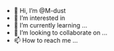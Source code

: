 - 👋 Hi, I’m @M-dust
- 👀 I’m interested in 
- 🌱 I’m currently learning ...
- 💞️ I’m looking to collaborate on ...
- 📫 How to reach me ...

<!---
M-dust/M-dust is a ✨ special ✨ repository because its `README.md` (this file) appears on your GitHub profile.
You can click the Preview link to take a look at your changes.
--->
